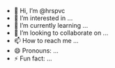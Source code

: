- 👋 Hi, I’m @hrspvc
- 👀 I’m interested in ...
- 🌱 I’m currently learning ...
- 💞️ I’m looking to collaborate on ...
- 📫 How to reach me ...
- 😄 Pronouns: ...
- ⚡ Fun fact: ...

<!---
hrspvc/hrspvc is a ✨ special ✨ repository because its `README.md` (this file) appears on your GitHub profile.
You can click the Preview link to take a look at your changes.
--->
